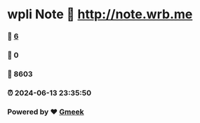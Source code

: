# wpli Note :link: http://note.wrb.me 
### :page_facing_up: [6](http://note.wrb.me/tag.html) 
### :speech_balloon: 0 
### :hibiscus: 8603 
### :alarm_clock: 2024-06-13 23:35:50 
### Powered by :heart: [Gmeek](https://github.com/Meekdai/Gmeek)
